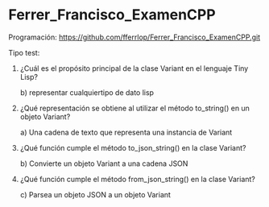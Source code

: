 # Ferrer_Francisco_ExamenCPP

Programación:
https://github.com/fferrlop/Ferrer_Francisco_ExamenCPP.git


Tipo test:

1. ¿Cuál es el propósito principal de la clase Variant en el lenguaje Tiny Lisp?

     b) representar cualquiertipo de dato lisp

2. ¿Qué representación se obtiene al utilizar el método to_string() en un objeto Variant?

     a) Una cadena de texto que representa una instancia de Variant

3. ¿Qué función cumple el método to_json_string() en la clase Variant?

    b) Convierte un objeto Variant a una cadena JSON

4. ¿Qué función cumple el método from_json_string() en la clase Variant?

    c) Parsea un objeto JSON a un objeto Variant
